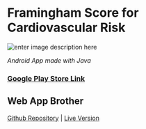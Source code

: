 # Framingham Score for Cardiovascular Risk
![enter image description here](https://i.imgur.com/8Gm6fK5.png)

*Android App made with Java*


### [Google Play Store Link](https://play.google.com/store/apps/details?id=com.gemanepa.framingham "Google Play Store Link")

## Web App Brother 
[Github Repository](https://github.com/gemanepa/framingham-react-pwa) | [Live Version](https://framinghamcalc.now.sh/)